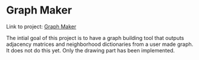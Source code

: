 # Graph Maker

Link to project: [Graph Maker](https://eric-conn.github.io/GraphMaker/GraphMaker.html)

The intial goal of this project is to have a graph building tool that outputs adjacency matrices and neighborhood dictionaries from a user made graph. It does not do this yet. Only the drawing part has been implemented.

